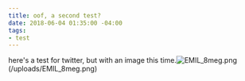 ```yaml
---
title: oof, a second test?
date: 2018-06-04 01:35:00 -04:00
tags:
- test
---
```


here's a test for twitter, but with an image this time.![EMIL_8meg.png](/uploads/EMIL_8meg.png)(/uploads/EMIL_8meg.png)